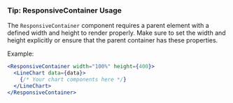 ### Tip: ResponsiveContainer Usage

The `ResponsiveContainer` component requires a parent element with a defined width and height to render properly. Make sure to set the width and height explicitly or ensure that the parent container has these properties.

Example:

```jsx
<ResponsiveContainer width="100%" height={400}>
  <LineChart data={data}>
    {/* Your chart components here */}
  </LineChart>
</ResponsiveContainer>
